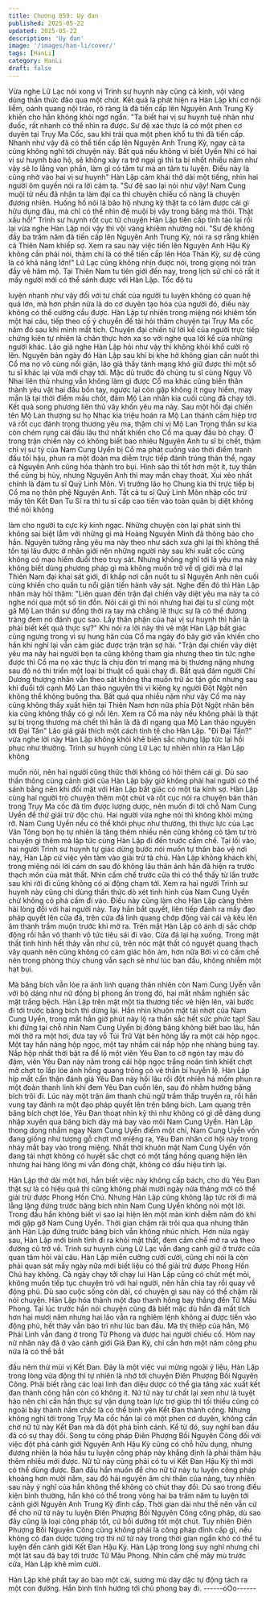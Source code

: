 ```yaml
---
title: Chương 859: Uy đan
published: 2025-05-22
updated: 2025-05-22
description: 'Uy đan'
image: '/images/han-li/cover/'
tags: [HanLi]
category: HanLi
draft: false
---
```


Vừa nghe Lữ Lạc nói xong vị Trình sư huynh này cũng cả kinh,
vội vàng dùng thần thức đảo qua một chút.
Kết quả là phát hiện ra Hàn Lập khí cơ nội liễm, oánh quang nội
trảo, rõ ràng là đã tiến cấp lên Nguyên Anh Trung Kỳ khiến cho
hắn không khỏi ngơ ngẩn.
"Ta biết hai vị sư huynh tuệ nhãn như đuốc, rất nhanh có thể nhìn
ra được. Sư đệ xác thực là có một phen cơ duyên tại Trụy Ma
Cốc, sau khi trải qua một phen khổ tu thì đã tiến cấp. Nhanh như
vậy đã có thể tiến cấp lên Nguyên Anh Trung Kỳ, ngay cả ta cũng
không nghĩ tới chuyện này. Bất quá nếu không vì biết Uyển Nhi có
hai vị sư huynh bảo hộ, sẽ không xảy ra trở ngại gì thì ta bị nhốt
nhiều năm như vậy sẽ lo lắng vạn phần, làm gì có tâm tư mà an
tâm tu luyện. Điều này là cũng nhờ vào hai vị sư huynh" Hàn Lập
cảm khái thở dài một tiếng, nhìn hai người ôm quyền nói ra lời
cảm tạ.
"Sư đệ sao lại nói như vậy! Nam Cung muội tử nếu đã nhận ta
làm đại ca thì chuyện chiếu cố nàng là chuyện đương nhiên.
Huống hồ nói là bảo hộ nhưng kỳ thật ta có làm được cái gì hữu
dụng đâu, mà chỉ có thể nhìn đệ muội bị vây trong băng mà thôi.
Thật xấu hổ!" Trình sư huynh rốt cục từ chuyện Hàn Lập tiến cấp
tỉnh táo lại rồi lại vừa nghe Hàn Lập nói vậy thì vội vàng khiêm
nhường nói.
"Sư đệ không đầy ba trăm năm đã tiến cấp lên Nguyên Anh Trung
Kỳ, nói ra sợ rằng khiến cả Thiên Nam khiếp sợ. Xem ra sau này
việc tiến lên Nguyên Anh Hậu Kỳ không cần phải nói, thậm chí là
có thể tiến cấp lên Hóa Thân Kỳ, sư đệ cũng là có khả năng lớn!"
Lữ Lạc cũng không nhịn được nói, trong giọng nói tràn đầy vẻ
hâm mộ. Tại Thiên Nam tu tiên giới đến nay, trong lịch sử chỉ có
rất ít mấy người mới có thể sánh được với Hàn Lập. Tốc độ tu

luyện nhanh như vậy đối với tư chất của người tu luyện không có
quan hệ quá lớn, mà hơn phân nửa là do cơ duyên tạo hóa của
người đó, điều này không có thể cưỡng cầu được.
Hàn Lập tự nhiên trong miệng nói khiêm tốn một hai câu, tiếp theo
cố ý chuyển đề tài hỏi thăm chuyện tại Trụy Ma cốc năm đó sau
khi mình mất tích. Chuyện đại chiến từ lời kể của người trực tiếp
chứng kiên tự nhiên là chân thực hơn xa so với nghe qua lời kể
của những người khác.
Lão giả nghe Hàn Lập hỏi như vậy thì không khỏi khổ cười rộ lên.
Nguyên bản ngày đó Hàn Lập sau khi bị khe hở không gian cắn
nuốt thì Cổ ma nọ vô cùng nổi giận, lão giả thấy tánh mạng khó
giữ được thì một số tu sĩ khác lại vừa mới chạy tới.
Mặc dù trước đó chúng tu sĩ cùng Ngụy Vô Nhai liên thủ nhưng
vẫn không làm gì được Cổ ma khác cũng biến thân thành yêu vật
hai đầu bốn tay, ngược lại còn gặp không ít nguy hiểm, may mắn
là tại thời điểm mấu chốt, đám Mộ Lan nhân kia cuối cùng đã
chạy tới.
Kết quả song phương liên thủ vây khốn yêu ma này. Sau một hồi
đại chiến tên Mộ Lan thượng sư họ Nhạc kia triệu hoán ra Mộ Lan
thánh cầm hiệp trợ và rốt cục đánh trọng thương yêu ma, thậm
chí vị Mộ Lan Trọng thần sư kia còn chém rụng cái đầu lâu thứ
nhất khiến cho Cổ ma quay đầu bỏ chạy.
Ở trong trận chiến này có không biết bao nhiêu Nguyên Anh tu sĩ
bị chết, thậm chí vị sư tỷ của Nam Cung Uyển bị Cổ ma phát
cuồng vào thời điểm tranh đấu tối hậu, phun ra một đoàn ma diễm
trực tiếp đánh trúng thân thể, ngay cả Nguyên Anh cũng hóa
thành tro bụi. Hình sảo thì tốt hơn một ít, tuy thân thể cũng bị hủy,
nhưng Nguyên Anh thì may mắn chạy thoát.
Xui xẻo nhất chính là đám tu sĩ Quỷ Linh Môn. Vị trưởng lão họ
Chung kia thì trực tiếp bị Cổ ma nọ thôn phệ Nguyên Anh.
Tất cả tu sĩ Quỷ Linh Môn nhập cốc trừ mấy tên Kết Đan Tu Sĩ ra
thì tu sĩ cấp cao tiến vào toàn quân bị diệt không thể nói không

làm cho người ta cực kỳ kinh ngạc.
Những chuyện còn lại phát sinh thì không sai biệt lắm với những
gì mà Hoàng Nguyên Minh đã thông báo cho hắn. Nguyên tưởng
rằng yêu ma này theo như sách xưa ghi lại thì không thể tồn tại
lâu được ở nhân giới nên những người này sau khi xuất cốc cũng
không có mạo hiểm đuổi theo truy sát. Nhưng không nghĩ tới là
yêu ma này không biết dùng phương pháp gì mà không muốn trở
về dị giới mà ở lại Thiên Nam đại khai sát giới, đi khắp nơi cắn
nuốt tu sĩ Nguyên Anh nên cuối cùng khiến cho quần tu nổi giận
tiến hành vây sát.
Nghe đến đó thì Hàn Lập nhăn mày hỏi thăm:
"Liên quan đến trận đại chiến vây diệt yêu ma này ta có nghe nói
qua một số tin đồn. Nói cái gì thì nói nhưng hai đại tu sĩ cùng một
gã Mộ Lan thần sư đồng thời ra tay mà chằng lẽ thực sự là có thể
đương tràng đem nó đánh gục sao. Lấy thân phận của hai vị sư
huynh thì hẳn là phải biết kết quả thực sự?" Khi nói ra lời này thì
vẻ mặt Hàn Lập bất giác cũng ngưng trong vì sự hung hăn của
Cổ ma ngày đó bây giờ vẫn khiến cho hắn khi nghĩ lại vẫn cảm
giác được trận trận sợ hãi.
"Trận đại chiến vây diệt yêu ma này hai người bọn ta cũng không
tham gia nhưng theo tin tức nghe được thì Cổ ma nọ xác thực là
chịu đòn trí mạng mà bị thương nặng nhưng sau đó nó thi triển
một loại bí thuật cổ quái chạy đi. Bất quá đám người Chí Dương
thượng nhân vẫn theo sát không tha muốn trừ ác tận gốc nhưng
sau khi đuổi tới cạnh Mộ Lan thảo nguyên thì vì kiêng kỵ người
Đột Ngột nên không thể không buông tha. Bất quá qua nhiều năm
như vậy Cổ ma này cũng không thấy xuất hiện tại Thiên Nam hơn
nữa phía Đột Ngột nhân bên kia cũng không thấy có gì nổi lên.
Xem ra Cổ ma này nếu không phải là thật sự bị trọng thương mà
chết thì hẳn là đã đi ngang qua Mộ Lan thảo nguyên tới Đại Tấn"
Lão giả giải thích một cách tinh tế cho Hàn Lập.
"Đi Đại Tấn?" vừa nghe lời này Hàn Lập không khỏi khẽ biến sắc
nhưng lập tức lại hồi phục như thường.
Trình sư huynh cùng Lữ Lạc tự nhiên nhìn ra Hàn Lập không

muốn nói, nên hai người cũng thức thời không có hỏi thêm cái gì.
Dù sao thần thông cùng cảnh giới của Hàn Lập bây giờ không
phải hai người có thể sánh bằng nên khi đối mặt với Hàn Lập bất
giác có một tia kính sợ.
Hàn Lập cùng hai người trò chuyện thêm một chút và rốt cục nói
ra chuyện bản thân trong Trụy Ma cốc đã tìm được lượng dược,
nên muốn đi tới chỗ Nam Cung Uyển để thử giải trừ độc chú.
Hai người vừa nghe nói thì không khỏi mừng rỡ. Nam Cung Uyển
nếu có thể khôi phục như thường, thì thực lực của Lạc Vân Tông
bọn họ tự nhiên là tăng thêm nhiều nên cũng không có tâm tư trò
chuyện gì thêm mà lập tức cùng Hàn Lập đi đến trước cấm chế.
Tại lối vào, hai người Trình sư huynh tự giác dừng bước nói
muốn tự thân bảo vệ nơi này, Hàn Lập cứ việc yên tâm vào giải
trừ tà chú.
Hàn Lập không khách khí, trong miệng nói lời cám ơn sau đó
không lâu thân ảnh hắn đã hiện ra trước thạch môn của mật thất.
Nhìn cấm chế trước cửa thì có thể thấy từ lần trước sau khi rời đi
cũng không có ai động chạm tới. Xem ra hai người Trình sư
huynh này cũng chỉ dùng thần thức dò xét tình hình của Nam
Cung Uyển chứ không có phá cấm đi vào. Điều này cũng làm cho
Hàn Lập càng thêm hài lòng đối với hai người này.
Tay hắn bắt quyết, liên tiếp đánh ra mấy đạo pháp quyết lên cửa
đá, trên cửa đá linh quang chớp động vài cái và kêu lên âm thanh
trầm muộn trước khi mở ra.
Trên mặt Hàn Lập có ánh dị sắc chớp động rồi hắn vô thanh vô
tức tiêu sái đi vào. Cửa đá lại hạ xuống.
Trong mật thất tình hình hết thảy vẫn như cũ, trên nóc mật thất có
nguyệt quang thạch vây quanh nên cũng không có cảm giác hôn
ám, hơn nữa Bởi vì có cấm chế nên trong phòng thủy chung vẫn
sạch sẽ như lúc ban đầu, không nhiễm một hạt bụi.

Mà băng bích vẫn lóe ra ánh linh quang thản nhiên còn Nam
Cung Uyển vẫn với bộ dáng như nữ đồng bị phong ấn trong đó,
hai mắt nhắm nghiền sắc mặt trắng bệch.
Hàn Lập trên mặt một tia thương tiếc vẻ hiện lên, vài bước đi tới
trước băng bích thì dừng lại.
Hắn nhìn khuôn mặt tái nhợt của Nam Cung Uyển, trong mắt hắn
giờ phút này lộ ra thần sắc hết sức phức tạp!
Sau khi đứng tại chỗ nhìn Nam Cung Uyển bị đóng băng không
biết bao lâu, hắn mời thở ra một hơi, đưa tay vỗ Túi Trữ Vật bên
hông lấy ra một cái hộp ngọc.
Một tay hắn nâng hộp ngọc, một tay nhắm cái nắp hộp nhẹ nhàng
búng tay.
Nắp hộp nhất thời bật ra để lộ một viên Yêu Đan to cỡ ngón tay
màu đỏ đậm, viên Yêu Đan này nằm trong cái hộp ngọc trắng
noãn tinh khiết chợt mở chợt to lấp lóe ánh hồng quang trông có
vẻ thần bí huyễn lệ.
Hàn Lập híp mắt cẩn thận đánh giá Yêu Đan này hồi lâu rồi đột
nhiên há mồm phun ra một đoàn thanh linh khí đem Yêu Đan
cuốn lên, sau đó nhằm hướng băng bích trôi đi.
Lúc này một trận âm thanh chú ngữ trầm thấp truyền ra, rồi hắn
vung tay đánh ra một đạo pháp quyết lên trên băng bích.
Lam quang trên băng bích chợt lóe, Yêu Đan thoạt nhìn kỹ thì
như không có gì dễ dàng dung nhập xuyên qua băng bích dày mà
bay vào môi Nam Cung Uyển.
Hàn Lập thong dong nhắm ngay Nam Cung Uyển điểm một chỉ,
Nam Cung Uyển vốn đang giống như tượng gỗ chợt mở miệng
ra, Yêu Đan nhân cơ hội này trong nháy mắt bay vào trong miệng.
Nhất thời khuôn mặt Nam Cung Uyển vốn đang tái nhợt không có
huyết sắc chợt có một tầng hồng quang hiện lên nhưng hai hàng
lông mi vẫn đóng chặt, không có dấu hiệu tỉnh lại.

Hàn Lập thở dài một hơi, hắn biết việc này không cấp bách, cho
dù Yêu Đan thật sự là có hiệu quả thì cũng không phải mười ngày
nửa tháng mới có thể giải trừ được Phong Hồn Chú.
Nhưng Hàn Lập cũng không lập tức rời đi mà lẳng lặng đứng
trước băng bích nhìn Nam Cung Uyển không nói một lời. Trong
đầu hắn không biết vì sao lại hiện lên một màn kinh diễm năm đó
khi mới gặp gỡ Nam Cung Uyển.
Thời gian chậm rãi trôi qua qua nhưng thân ảnh Hàn Lập đứng
trước băng bích vẫn không nhúc nhích.
Hơn nửa ngày sau, Hàn Lập mới bình tĩnh đi ra khỏi mật thất,
đem cấm chế mở ra và theo đường cũ trở về.
Trình sư huynh cùng Lữ Lạc vẫn đang canh giữ ở trước cửa quan
tâm hỏi vài câu.
Hàn Lập miễn cưỡng cười cười, cũng chỉ nói là còn phải quan sát
mấy ngày nữa mới biết liệu có thể giải trừ được Phong Hồn Chú
hay không.
Cả ngày chạy tới chạy lui Hàn Lập cũng có chút mệt mỏi, không
muốn tiếp tục chuyện trò với hai người, nên hắn chia tay rồi quay
về động phủ.
Dù sao cuộc sống còn dài, có chuyện gì sau này có thể chậm rãi
nói chuyện.
Hàn Lập hóa thành một đạo thanh hồng bay thẳng đến Tử Mâu
Phong.
Tại lúc trước hắn nói chuyện cũng đã biết mặc dù hắn đã mất tích
hơn hai mươi năm nhưng hai lão vẫn ra nghiêm lệnh không ai
được tiến vào động phủ, hết thảy vẫn bảo trì như lúc ban đầu.
Mà thị thiếp của hắn, Mộ Phái Linh vẫn đang ở trong Tử Phong và
được hai người chiếu cố. Hôm nay nữ nhân này đã ở vào cảnh
giới Giả Đan Kỳ, chỉ cần hơn một năm công phu nữa là có thể bắt

đầu nêm thử mùi vị Kết Đan.
Đây là một việc vui mừng ngoài ý liệu, Hàn Lập trong lòng vừa
động thì tự nhiên là nhớ tới chuyện Điên Phượng Bồi Nguyên
Công.
Phải biết rằng các loại linh đan diệu dược có thể gia tăng xác xuất
kết đan thành công hắn còn có không ít. Nữ tử này tư chất lại
xem như là tuyệt hảo nên chỉ cần hắn thực sự vận dụng toàn lực
trợ giúp thì tối thiểu cũng có ngoài bảy thành nắm chắc là có thể
bình yên Kết Đan thành công.
Nhưng không nghĩ tới trong Trụy Ma cốc hắn lại có một phen cơ
duyên, không cần chờ nữ tử này Kết Đan mà đã đột phá bình
cảnh.
Kể từ đó, suy nghĩ ban đầu đã có sự thay đổi. Song tu công pháp
Điên Phượng Bồi Nguyên Công đối với việc đột phá cảnh giới
Nguyên Anh Hậu Kỳ cũng có chỗ hữu dụng, nhưng đương nhiên
là hỏa hầu tu luyện công pháp này khẳng định là phải thâm hậu
thêm nhiều mới được. Nữ tử này cũng phải có tu vi Kết Đan Hậu
Kỳ thì mới có thể dùng được.
Ban đầu hắn muốn để cho nữ tử này tu luyện công pháp khoảng
hơn mười năm, sau đó hái nguyên âm chi thân của nàng, tuy
nhiên sau này ý nghĩ của hắn không thể không có chút thay đổi.
Dù sao trong điều kiện bình thường, hắn khó có thể trong vòng
hai ba trăm năm tu luyện tới cảnh giới Nguyên Anh Trung Kỳ đỉnh
cấp. Thời gian dài như thế nên vẫn cứ để cho nữ tử này tu luyện
Điên Phượng Bồi Nguyên Công công pháp, dù sao đây cũng là
loại công pháp tốt, cứ bồi dưỡng tốt một chút. Tuy nhiên Điên
Phượng Bồi Nguyên Công cũng không phải là công pháp đỉnh
cấp gì, nếu không có đan dược tương trợ thì nữ tử này trong thời
gian ngắn khó có thể tu luyện đến cảnh giới Kết Đan Hậu Kỳ.
Hàn Lập trong lòng suy nghĩ nhưng chỉ một lát sau đã bay tới
trước Tử Mâu Phong.
Nhìn cấm chế mây mù trước cửa, Hàn Lập khẽ mỉm cười.

Hàn Lập khẽ phất tay áo bào một cái, sương mù dày dặc tự động
tách ra một con đường.
Hắn bình tĩnh hướng tới chủ phong bay đi.
------oOo------
